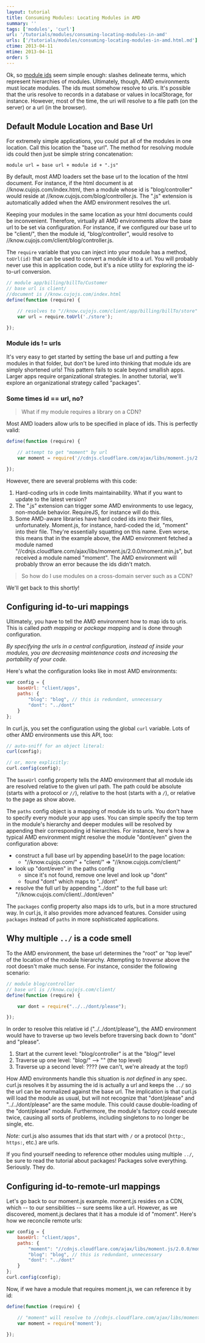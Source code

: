 ```yaml
---
layout: tutorial
title: Consuming Modules: Locating Modules in AMD
summary: ''
tags: ['modules', 'curl']
url: '/tutorials/modules/consuming-locating-modules-in-amd'
urls: ['/tutorials/modules/consuming-locating-modules-in-amd.html.md']
ctime: 2013-04-11
mtime: 2013-04-11
order: 5
---
```


Ok, so [module ids](./consuming-modules-module-ids.html.md) seem simple enough:
slashes delineate terms, which represent hierarchies of modules.  Ultimately,
though, AMD environments must locate modules.  The ids must somehow resolve
to uris.  It's possible that the uris resolve to records in a database
or values in localStorage, for instance.  However, most of the time, the
uri will resolve to a file path (on the server) or a url (in the browser).

## Default Module Location and Base Url

For extremely simple applications, you could put all of the modules in
one location. Call this location the "base url".  The method for resolving
module ids could then just be simple string concatenation:

```
module url = base url + module id + ".js"
```

By default, most AMD loaders set the base url to the location of the html
document.  For instance, if the html document is at
//know.cujojs.com/index.html, then a module whose id is "blog/controller"
would reside at //know.cujojs.com/blog/controller.js.  The ".js"
extension is automatically added when the AMD environment resolves the url.

Keeping your modules in the same location as your html documents could be
inconvenient.  Therefore, virtually all AMD environments allow the base url
to be set via configuration.  For instance, if we configured our base url to
be "client/", then the module id, "blog/controller", would resolve to
//know.cujojs.com/client/blog/controller.js.

The `require` variable that you can inject into your module has a method,
`toUrl(id)` that can be used to convert a module id to a url.  You will
probably never use this in application code, but it's a nice utility for
exploring the id-to-url conversion.

```js
// module app/billing/billTo/Customer
// base url is client/
//document is //know.cujojs.com/index.html
define(function (require) {

	// resolves to "//know.cujojs.com/client/app/billing/billTo/store"
	var url = require.toUrl('./store');

});
```

### Module ids != urls

It's very easy to get started by setting the base url and putting a few
modules in that folder, but don't be lured into thinking that module ids
are simply shortened urls!  This pattern fails to scale beyond smallish
apps.  Larger apps require organizational strategies.  In another tutorial,
we'll explore an organizational strategy called "packages".

### Some times id == url, no?

> What if my module requires a library on a CDN?

Most AMD loaders allow urls to be specified in place of ids.  This is perfectly
valid:

```js
define(function (require) {

	// attempt to get "moment" by url
	var moment = require('//cdnjs.cloudflare.com/ajax/libs/moment.js/2.0.0/moment.min.js');

});
```

However, there are several problems with this code:

1.	Hard-coding urls in code limits maintainability. What if you want to update
	to the latest version?
2.	The ".js" extension can trigger some AMD environments to use legacy,
	non-module behavior.  RequireJS, for instance will do this.
3.	Some AMD-aware libraries have hard coded ids into their files,
	unfortunately.  Moment.js, for instance, hard-coded the id, "moment"
	into their file.  They're essentially squatting on this name.  Even worse,
	this means that in the example above, the AMD environment fetched a
	module named
	"//cdnjs.cloudflare.com/ajax/libs/moment.js/2.0.0/moment.min.js", but
	received a module named "moment".  The AMD environment will probably
	throw an error because the ids didn't match.

> So how do I use modules on a cross-domain server such as a CDN?

We'll get back to this shortly!

## Configuring id-to-uri mappings

Ultimately, you have to tell the AMD environment how to map ids to uris.
This is called _path mapping_ or _package mapping_ and is done through
configuration.

_By specifying the urls in a central configuration, instead of inside your
modules, you are decreasing maintenance costs and increasing the portability
of your code._

Here's what the configuration looks like in most AMD environments:

```js
var config = {
	baseUrl: "client/apps",
	paths: {
		"blog": "blog", // this is redundant, unnecessary
		"dont": "../dont"
	}
};
```

In curl.js, you set the configuration using the global `curl` variable.
Lots of other AMD environments use this API, too:

```js
// auto-sniff for an object literal:
curl(config);

// or, more explicitly:
curl.config(config);
```

The `baseUrl` config property tells the AMD environment that all module ids
are resolved relative to the given url path.  The path could be absolute
(starts with a protocol or `//`), relative to the host (starts with a `/`),
or relative to the page as show above.

The `paths` config object is a mapping of module ids to urls.  You don't have
to specify every module your app uses.  You can simple specify the top term
in the module's hierarchy and deeper modules will be resolved by appending
their corresponding id  hierarchies.  For instance, here's how a typical
AMD environment might resolve the module "dont/even" given the configuration
above:

* construct a full base url by appending baseUrl to the page location:
	* "//know.cujojs.com/" + "client/" => "//know.cujojs.com/client/"
* look up "dont/even" in the paths config
	* since it's not found, remove one level and look up "dont"
	* found "dont" which maps to "../dont"
* resolve the full url by appending "../dont" to the full base url:
	"//know.cujojs.com/client/../dont/even"

The `packages` config property also maps ids to urls, but in a more structured
way.  In curl.js, it also provides more advanced features.  Consider using
`packages` instead of `paths` in more sophisticated applications.

## Why multiple `../` is a code smell

To the AMD environment, the base url determines the "root" or "top level" of
the location of the module hierarchy.  Attempting to *traverse* above the
root doesn't make much sense.  For instance, consider the following scenario:

```js
// module blog/controller
// base url is //know.cujojs.com/client/
define(function (require) {

	var dont = require("../../dont/please");

});
```

In order to resolve this relative id ("../../dont/please"), the AMD
environment would have to traverse up two levels before traversing back
down to "dont" and "please".

1. Start at the current level: "blog/controller" is at the "blog/" level
2. Traverse up one level: "blog/" --> "" (the top level)
3. Traverse up a second level: ???? (we can't, we're already at the top!)

How AMD environments handle this situation is *not defined* in any spec.
curl.js resolves it by assuming the id is actually a url and keeps the `../` so
the url can be normalized against the base url.  The implication is that
curl.js will load the module as usual, but will not recognize that "dont/please"
and "../../dont/please" are the same module.  This could cause double-loading
of the "dont/please" module. Furthermore, the module's factory could execute
twice, causing all sorts of problems, including singletons to no longer be
single, etc.

_Note:_ curl.js also assumes that ids that start with `/` or a protocol
(`http:`, `https:`, etc.) are urls.

If you find yourself needing to reference other modules using multiple `../`,
be sure to read the tutorial about packages!  Packages solve everything.
Seriously.  They do.

## Configuring id-to-remote-url mappings

Let's go back to our moment.js example.  moment.js resides on a CDN, which
-- to our sensibilities -- sure seems like a url.  However, as we discovered,
moment.js declares that it has a module id of "moment".  Here's how we
reconcile remote urls:

```js
var config = {
	baseUrl: "client/apps",
	paths: {
		"moment": "//cdnjs.cloudflare.com/ajax/libs/moment.js/2.0.0/moment.min.js",
		"blog": "blog", // this is redundant, unnecessary
		"dont": "../dont"
	}
};
curl.config(config);
```

Now, if we have a module that requires moment.js, we can reference it by id:

```js
define(function (require) {

	// "moment" will resolve to //cdnjs.cloudflare.com/ajax/libs/moment.js/2.0.0/moment.min.js
	var moment = require('moment');

});
```
